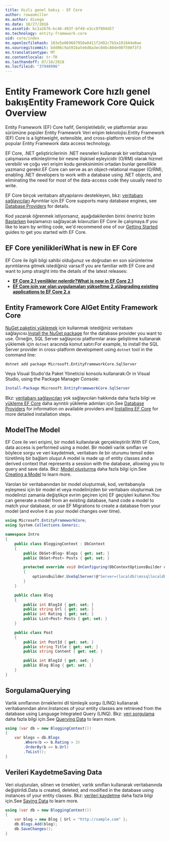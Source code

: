 ```yaml
---
title: Hızlı genel bakış - EF Core
author: rowanmiller
ms.author: divega
ms.date: 10/27/2016
ms.assetid: bc2a2676-bc46-493f-bf49-e3cc97994d57
ms.technology: entity-framework-core
uid: core/index
ms.openlocfilehash: 103e5e069687950a8411f2d92c7b5a191844e0ae
ms.sourcegitcommit: bdd06c9a591ba5e6d6a3ec046c80de98f598f3f3
ms.translationtype: MT
ms.contentlocale: tr-TR
ms.lasthandoff: 07/10/2018
ms.locfileid: "37948996"
---
```

# <a name="entity-framework-core-quick-overview"></a><span data-ttu-id="17471-102">Entity Framework Core hızlı genel bakış</span><span class="sxs-lookup"><span data-stu-id="17471-102">Entity Framework Core Quick Overview</span></span>

<span data-ttu-id="17471-103">Entity Framework (EF) Core hafif, Genişletilebilir, ve platformlar arası sürümüne popüler Entity Framework Veri erişim teknolojisi.</span><span class="sxs-lookup"><span data-stu-id="17471-103">Entity Framework (EF) Core is a lightweight, extensible, and cross-platform version of the popular Entity Framework data access technology.</span></span>

<span data-ttu-id="17471-104">EF Core, .NET geliştiricilerinin .NET nesneleri kullanarak bir veritabanıyla çalışmasına etkinleştirme bir nesne ilişkisel eşleyicidir (O/RM) olarak hizmet verebilir ve çoğu veri erişim kodu gereksinimini ortadan bunlar genellikle yazmanız gerekir.</span><span class="sxs-lookup"><span data-stu-id="17471-104">EF Core can serve as an object-relational mapper (O/RM), enabling .NET developers to work with a database using .NET objects, and eliminating the need for most of the data-access code they usually need to write.</span></span>

<span data-ttu-id="17471-105">EF Core birçok veritabanı altyapılarını destekleyen, bkz: [veritabanı sağlayıcıları](providers/index.md) Ayrıntılar için.</span><span class="sxs-lookup"><span data-stu-id="17471-105">EF Core supports many database engines, see [Database Providers](providers/index.md) for details.</span></span>

<span data-ttu-id="17471-106">Kod yazarak öğrenmek istiyorsanız, aşağıdakilerden birini öneririz bizim [Başlarken](get-started/index.md) başlamanızı sağlayacak kılavuzları EF Core ile çalışmaya.</span><span class="sxs-lookup"><span data-stu-id="17471-106">If you like to learn by writing code, we'd recommend one of our [Getting Started](get-started/index.md) guides to get you started with EF Core.</span></span>

## <a name="what-is-new-in-ef-core"></a><span data-ttu-id="17471-107">EF Core yenilikleri</span><span class="sxs-lookup"><span data-stu-id="17471-107">What is new in EF Core</span></span>

<span data-ttu-id="17471-108">EF Core ile ilgili bilgi sahibi olduğunuz ve doğrudan en son sürümlerine ayrıntılarına gitmek istediğiniz varsa:</span><span class="sxs-lookup"><span data-stu-id="17471-108">If you are familiar with EF Core and want to jump straight into the details of the latest releases:</span></span>

- <span data-ttu-id="17471-109">**[EF Core 2.1 yenilikler nelerdir?](xref:core/what-is-new/ef-core-2.1)**</span><span class="sxs-lookup"><span data-stu-id="17471-109">**[What is new in EF Core 2.1](xref:core/what-is-new/ef-core-2.1)**</span></span>
- <span data-ttu-id="17471-110">**[EF Core için var olan uygulamaları yükseltme 2.x](xref:core/miscellaneous/1x-2x-upgrade)**</span><span class="sxs-lookup"><span data-stu-id="17471-110">**[Upgrading existing applications to EF Core 2.x](xref:core/miscellaneous/1x-2x-upgrade)**</span></span>


## <a name="get-entity-framework-core"></a><span data-ttu-id="17471-111">Entity Framework Core Al</span><span class="sxs-lookup"><span data-stu-id="17471-111">Get Entity Framework Core</span></span>

<span data-ttu-id="17471-112">[NuGet paketini yüklemek](https://docs.nuget.org/ndocs/quickstart/use-a-package) için kullanmak istediğiniz veritabanı sağlayıcısı.</span><span class="sxs-lookup"><span data-stu-id="17471-112">[Install the NuGet package](https://docs.nuget.org/ndocs/quickstart/use-a-package) for the database provider you want to use.</span></span> <span data-ttu-id="17471-113">Örneğin, SQL Server sağlayıcısı platformlar arası geliştirme kullanarak yüklemek için `dotnet` aracında komut satırı:</span><span class="sxs-lookup"><span data-stu-id="17471-113">For example, to install the SQL Server provider in cross-platform development using `dotnet` tool in the command line:</span></span>

``` Console
dotnet add package Microsoft.EntityFrameworkCore.SqlServer
```

<span data-ttu-id="17471-114">Veya Visual Studio'da Paket Yöneticisi konsolu kullanarak:</span><span class="sxs-lookup"><span data-stu-id="17471-114">Or in Visual Studio, using the Package Manager Console:</span></span>

``` PowerShell
Install-Package Microsoft.EntityFrameworkCore.SqlServer
```
<span data-ttu-id="17471-115">Bkz: [veritabanı sağlayıcıları](providers/index.md) yok sağlayıcıları hakkında daha fazla bilgi ve [yükleme EF Core](get-started/install/index.md) daha ayrıntılı yükleme adımları için.</span><span class="sxs-lookup"><span data-stu-id="17471-115">See [Database Providers](providers/index.md) for information on available providers and [Installing EF Core](get-started/install/index.md) for more detailed installation steps.</span></span>

## <a name="the-model"></a><span data-ttu-id="17471-116">Model</span><span class="sxs-lookup"><span data-stu-id="17471-116">The Model</span></span>

<span data-ttu-id="17471-117">EF Core ile veri erişimi, bir modeli kullanılarak gerçekleştirilir.</span><span class="sxs-lookup"><span data-stu-id="17471-117">With EF Core, data access is performed using a model.</span></span> <span data-ttu-id="17471-118">Bir modeli varlık sınıfları ve böylece sorgu ve veri kaydetmek, veritabanı ile bir oturumu temsil eden türetilmiş bir bağlam oluşur.</span><span class="sxs-lookup"><span data-stu-id="17471-118">A model is made up of entity classes and a derived context that represents a session with the database, allowing you to query and save data.</span></span> <span data-ttu-id="17471-119">Bkz: [Model oluşturma](modeling/index.md) daha fazla bilgi için.</span><span class="sxs-lookup"><span data-stu-id="17471-119">See [Creating a Model](modeling/index.md) to learn more.</span></span>

<span data-ttu-id="17471-120">Varolan bir veritabanından bir model oluşturmak, kod, veritabanıyla eşleşmesi için bir model el veya modelinizden bir veritabanı oluşturmak (ve modelinizi zamanla değiştikçe evrim geçiren için) EF geçişleri kullanın.</span><span class="sxs-lookup"><span data-stu-id="17471-120">You can generate a model from an existing database, hand code a model to match your database, or use EF Migrations to create a database from your model (and evolve it as your model changes over time).</span></span>

``` csharp
using Microsoft.EntityFrameworkCore;
using System.Collections.Generic;

namespace Intro
{
    public class BloggingContext : DbContext
    {
        public DbSet<Blog> Blogs { get; set; }
        public DbSet<Post> Posts { get; set; }

        protected override void OnConfiguring(DbContextOptionsBuilder optionsBuilder)
        {
            optionsBuilder.UseSqlServer(@"Server=(localdb)\mssqllocaldb;Database=MyDatabase;Trusted_Connection=True;");
        }
    }

    public class Blog
    {
        public int BlogId { get; set; }
        public string Url { get; set; }
        public int Rating { get; set; }
        public List<Post> Posts { get; set; }
    }

    public class Post
    {
        public int PostId { get; set; }
        public string Title { get; set; }
        public string Content { get; set; }

        public int BlogId { get; set; }
        public Blog Blog { get; set; }
    }
}
```

## <a name="querying"></a><span data-ttu-id="17471-121">Sorgulama</span><span class="sxs-lookup"><span data-stu-id="17471-121">Querying</span></span>

<span data-ttu-id="17471-122">Varlık sınıflarının örneklerini dil tümleşik sorgu (LINQ) kullanarak veritabanından alınır.</span><span class="sxs-lookup"><span data-stu-id="17471-122">Instances of your entity classes are retrieved from the database using Language Integrated Query (LINQ).</span></span> <span data-ttu-id="17471-123">Bkz: [veri sorgulama](querying/index.md) daha fazla bilgi için.</span><span class="sxs-lookup"><span data-stu-id="17471-123">See [Querying Data](querying/index.md) to learn more.</span></span>

``` csharp
using (var db = new BloggingContext())
{
    var blogs = db.Blogs
        .Where(b => b.Rating > 3)
        .OrderBy(b => b.Url)
        .ToList();
}
```

## <a name="saving-data"></a><span data-ttu-id="17471-124">Verileri Kaydetme</span><span class="sxs-lookup"><span data-stu-id="17471-124">Saving Data</span></span>

<span data-ttu-id="17471-125">Veri oluşturulan, silinen ve örnekleri, varlık sınıfları kullanarak veritabanında değiştirildi.</span><span class="sxs-lookup"><span data-stu-id="17471-125">Data is created, deleted, and modified in the database using instances of your entity classes.</span></span> <span data-ttu-id="17471-126">Bkz: [verileri kaydetme](saving/index.md) daha fazla bilgi için.</span><span class="sxs-lookup"><span data-stu-id="17471-126">See [Saving Data](saving/index.md) to learn more.</span></span>

``` csharp
using (var db = new BloggingContext())
{
    var blog = new Blog { Url = "http://sample.com" };
    db.Blogs.Add(blog);
    db.SaveChanges();
}
```
